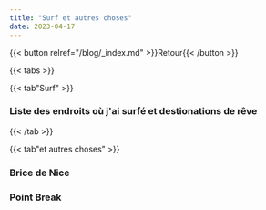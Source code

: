 ```yaml
---
title: "Surf et autres choses"
date: 2023-04-17
---
```


{{< button relref="/blog/_index.md" >}}Retour{{< /button >}}

{{< tabs >}}

{{< tab"Surf" >}}

### Liste des endroits où j'ai surfé et destionations de rêve 


{{< /tab >}}

{{< tab"et autres choses" >}}

### Brice de Nice

### Point Break
